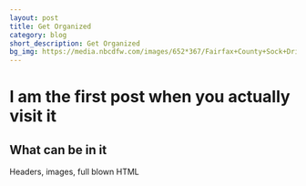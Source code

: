 ```yaml
---
layout: post
title: Get Organized
category: blog
short_description: Get Organized
bg_img: https://media.nbcdfw.com/images/652*367/Fairfax+County+Sock+Drive.jpg
---
```


I am the first post when you actually visit it
==============================================

## What can be in it

Headers, images, full blown HTML
